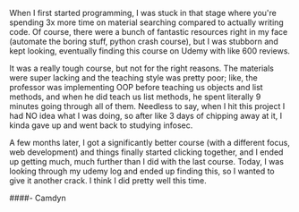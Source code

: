 When I first started programming, I was stuck in that stage where you're spending 3x more time on material searching
compared to actually writing code. Of course, there were a bunch of fantastic resources right in my face (automate the
boring stuff, python crash course), but I was stubborn and kept looking, eventually finding this course on Udemy with
like 600 reviews.

It was a really tough course, but not for the right reasons. The materials were
super lacking and the teaching style was pretty poor; like, the professor was implementing OOP before
teaching us objects and list methods, and when he did teach us list methods, he spent literally 9 minutes going through
all of them. Needless to say, when I hit this project I had NO idea what I was doing, so after like 3 days of chipping
away at it, I kinda gave up and went back to studying infosec.

A few months later, I got a significantly better course (with
a different focus, web development) and things finally started clicking together, and I ended up getting
much, much further than I did with the last course. Today, I was looking through my udemy log and ended up finding
this, so I wanted to give it another crack. I think I did pretty well this time.

####- Camdyn